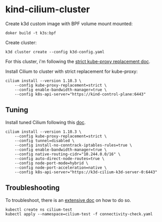 # kind-cilium-cluster

Create k3d custom image with BPF volume mount mounted:

```shell
doker build -t k3s:bpf
```

Create cluster:

```shell
k3d cluster create --config k3d-config.yaml
```

For this cluster, i'm following the [strict kube-proxy replacement doc](https://docs.cilium.io/en/v1.10/gettingstarted/kubeproxy-free/#kubeproxy-free).

Install Cilium to cluster with strict replacement for kube-proxy:

```shell
cilium install --version 1.10.3 \
    --config kube-proxy-replacement=strict \
    --config enable-bandwidth-manager=true \
    --config k8s-api-server="https://kind-control-plane:6443"
```

## Tuning

Install tuned Cilium following this [doc](https://docs.cilium.io/en/stable/operations/performance/tuning/).

```shell
cilium install --version 1.10.3 \
    --config kube-proxy-replacement=strict \
    --config tunnel=disabled \
    --config install-no-conntrack-iptables-rules=true \
    --config enable-bandwidth-manager=true \
    --config native-routing-cidr="10.244.0.0/16" \
    --config auto-direct-node-routes=true \
    --config node-port-mode=hybrid \
    --config node-port-acceleration=native \
    --config k8s-api-server="https://k3d-cilium-k3d-server-0:6443"
```

## Troubleshooting

To troubleshoot, there is an [extensive doc](https://docs.cilium.io/en/stable/operations/troubleshooting/) on how to do so.

```shell
kubectl create ns cilium-test
kubectl apply --namespace=cilium-test -f connectivity-check.yaml
```
